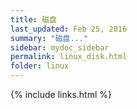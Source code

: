 ```yaml
---
title: 磁盘
last_updated: Feb 25, 2016
summary: "磁盘..."
sidebar: mydoc_sidebar
permalink: linux_disk.html
folder: linux
---
```


{% include links.html %}
